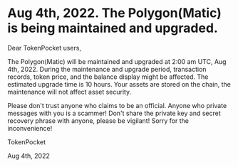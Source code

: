 # Aug 4th, 2022. The Polygon(Matic) is being maintained and upgraded.

Dear TokenPocket users,

The Polygon(Matic) will be maintained and upgraded at 2:00 am UTC, Aug 4th, 2022. During the maintenance and upgrade period, transaction records, token price, and the balance display might be affected. The estimated upgrade time is 10 hours. Your assets are stored on the chain, the maintenance will not affect asset security.

Please don't trust anyone who claims to be an official. Anyone who private messages with you is a scammer! Don't share the private key and secret recovery phrase with anyone, please be vigilant! Sorry for the inconvenience!



TokenPocket&#x20;

Aug 4th, 2022
